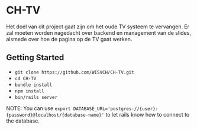 # CH-TV

Het doel van dit project gaat zijn om het oude TV systeem te vervangen. Er zal moeten worden nagedacht over backend en management van de slides, alsmede over hoe de pagina op de TV gaat werken.

## Getting Started

- `git clone https://github.com/WISVCH/CH-TV.git`
- `cd CH-TV`
- `bundle install`
- `npm install`
- `bin/rails server`

NOTE: You can use `export DATABASE_URL='postgres://{user}:{password}@localhost/{database-name}'` to let rails know how to connect to the database.
